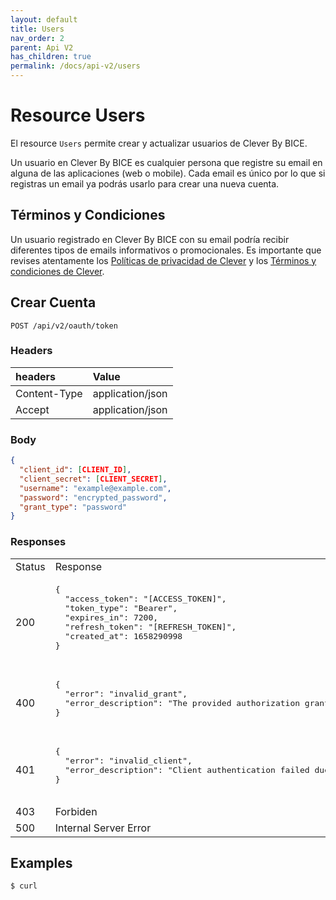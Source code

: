```yaml
---
layout: default
title: Users
nav_order: 2
parent: Api V2
has_children: true
permalink: /docs/api-v2/users
---
```



# Resource Users
El resource `Users` permite crear y actualizar usuarios de Clever By BICE.

Un usuario en Clever By BICE es cualquier persona que registre su email en alguna de las aplicaciones (web o mobile). Cada email es único por lo que si registras un email ya podrás usarlo para crear una nueva cuenta.

## Términos y Condiciones
Un usuario registrado en Clever By BICE con su email podría recibir diferentes tipos de emails informativos o promocionales. Es importante que revises atentamente los [Políticas de privacidad de Clever](https://clever.cl/politicas-de-privacidad) y los [Términos y condiciones de Clever](https://clever.cl/terminos-y-condiciones).

## Crear Cuenta

```
POST /api/v2/oauth/token
```
### Headers

| headers       | Value             |
|:--------------|:------------------|
| Content-Type  | application/json  |
| Accept        | application/json  |

### Body
```json
{
  "client_id": [CLIENT_ID],
  "client_secret": [CLIENT_SECRET],
  "username": "example@example.com",
  "password": "encrypted_password",
  "grant_type": "password"
}
```

### Responses

<table>
   <tr>
      <td> Status </td>
      <td> Response </td>
   </tr>
   <tr>
      <td> 200 </td>
      <td>
         <pre>
{
  "access_token": "[ACCESS_TOKEN]",
  "token_type": "Bearer",
  "expires_in": 7200,
  "refresh_token": "[REFRESH_TOKEN]",
  "created_at": 1658290998
}
         </pre>
      </td>
   </tr>
   <tr>
      <td> 400 </td>
      <td>
         <pre>
{
  "error": "invalid_grant",
  "error_description": "The provided authorization grant is invalid, expired, revoked, does not match the redirection URI used in the authorization request, or was issued to another client."
}
        </pre>
      </td>
   </tr>   
   <tr>
      <td> 401 </td>
      <td>
         <pre>
{
  "error": "invalid_client",
  "error_description": "Client authentication failed due to unknown client, no client authentication included, or unsupported authentication method."
}
        </pre>
      </td>
   </tr>
   <tr>
      <td> 403 </td>
      <td>Forbiden</td>
   </tr>
   <tr>
      <td> 500 </td>
      <td>
         Internal Server Error    
      </td>
   </tr>
</table>

## Examples

```bash
$ curl 
```